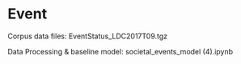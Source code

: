 # Event
Corpus data files: EventStatus_LDC2017T09.tgz

Data Processing & baseline model: societal_events_model (4).ipynb

